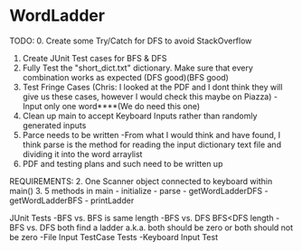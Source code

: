 # WordLadder

TODO:
0. Create some Try/Catch for DFS to avoid StackOverflow
1. Create JUnit Test cases for BFS & DFS
2. Fully Test the "short_dict.txt" dictionary. Make sure that every combination works as expected (DFS good)(BFS good)
3. Test Fringe Cases (Chris: I looked at the PDF and I dont think they will give us these cases, however I would check this maybe on Piazza)
	-Input only one word****(We do need this one)
4. Clean up main to accept Keyboard Inputs rather than randomly generated inputs
5. Parce needs to be written 
	-From what I would think and have found, I think parse is the method for reading the input dictionary text file and dividing it into the word arraylist
6. PDF and testing plans and such need to be written up


REQUIREMENTS:
2. One Scanner object connected to keyboard within main()
3. 5 methods in main
	- initialize
	- parse
	- getWordLadderDFS 
	- getWordLadderBFS
	- printLadder

JUnit Tests
-BFS vs. BFS is same length
-BFS vs. DFS BFS<DFS length
-BFS vs. DFS both find a ladder a.k.a. both should be zero or both should not be zero
-File Input TestCase Tests
-Keyboard Input Test


